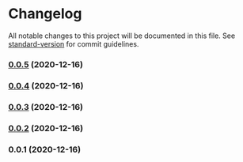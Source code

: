 # Changelog

All notable changes to this project will be documented in this file. See [standard-version](https://github.com/conventional-changelog/standard-version) for commit guidelines.

### [0.0.5](https://github.com/adurc/exposure-react-admin/compare/v0.0.4...v0.0.5) (2020-12-16)

### [0.0.4](https://github.com/adurc/exposure-react-admin/compare/v0.0.3...v0.0.4) (2020-12-16)

### [0.0.3](https://github.com/adurc/exposure-react-admin/compare/v0.0.2...v0.0.3) (2020-12-16)

### [0.0.2](https://github.com/adurc/exposure-react-admin/compare/v0.0.1...v0.0.2) (2020-12-16)

### 0.0.1 (2020-12-16)
